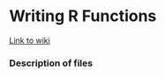 # Writing R Functions

[Link to wiki](https://github.com/gladstone-institutes/Bioinformatics-Workshops/wiki/Writing-R-Functions)

### Description of files
